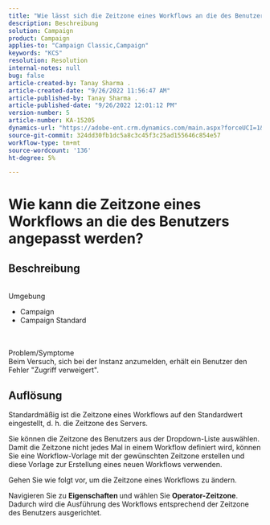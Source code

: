 ```yaml
---
title: "Wie lässt sich die Zeitzone eines Workflows an die des Benutzers ausrichten?"
description: Beschreibung
solution: Campaign
product: Campaign
applies-to: "Campaign Classic,Campaign"
keywords: "KCS"
resolution: Resolution
internal-notes: null
bug: false
article-created-by: Tanay Sharma .
article-created-date: "9/26/2022 11:56:47 AM"
article-published-by: Tanay Sharma .
article-published-date: "9/26/2022 12:01:12 PM"
version-number: 5
article-number: KA-15205
dynamics-url: "https://adobe-ent.crm.dynamics.com/main.aspx?forceUCI=1&pagetype=entityrecord&etn=knowledgearticle&id=b9f5a74b-923d-ed11-9db1-002248086735"
source-git-commit: 324dd30fb1dc5a8c3c45f3c25ad155646c854e57
workflow-type: tm+mt
source-wordcount: '136'
ht-degree: 5%

---
```


# Wie kann die Zeitzone eines Workflows an die des Benutzers angepasst werden?

## Beschreibung

<br>Umgebung<br>
- Campaign
- Campaign Standard



<br><br>Problem/Symptome<br>
Beim Versuch, sich bei der Instanz anzumelden, erhält ein Benutzer den Fehler &quot;Zugriff verweigert&quot;.


## Auflösung






Standardmäßig ist die Zeitzone eines Workflows auf den Standardwert eingestellt, d. h. die Zeitzone des Servers.



Sie können die Zeitzone des Benutzers aus der Dropdown-Liste auswählen. Damit die Zeitzone nicht jedes Mal in einem Workflow definiert wird, können Sie eine Workflow-Vorlage mit der gewünschten Zeitzone erstellen und diese Vorlage zur Erstellung eines neuen Workflows verwenden.



Gehen Sie wie folgt vor, um die Zeitzone eines Workflows zu ändern.



Navigieren Sie zu <b>Eigenschaften </b>und wählen Sie <b>Operator-Zeitzone</b>. Dadurch wird die Ausführung des Workflows entsprechend der Zeitzone des Benutzers ausgerichtet.


